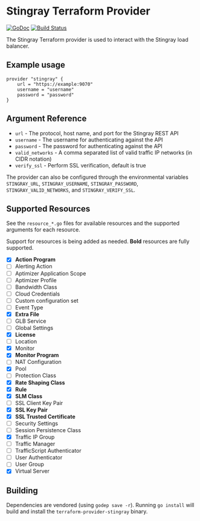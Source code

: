 # Stingray Terraform Provider

[![GoDoc](https://godoc.org/github.com/whitepages/terraform-provider-stingray?status.svg)](https://godoc.org/github.com/whitepages/terraform-provider-stingray)
[![Build Status](https://secure.travis-ci.org/whitepages/terraform-provider-stingray.png)](http://travis-ci.org/whitepages/terraform-provider-stingray)

The Stingray Terraform provider is used to interact with the Stingray
load balancer.

## Example usage

```
provider "stingray" {
	url = "https://example:9070"
	username = "username"
	password = "password"
}
```

## Argument Reference

* `url` - The protocol, host name, and port for the Stingray REST API
* `username` - The username for authenticating against the API
* `password` - The password for authenticating against the API
* `valid_networks` - A comma separated list of valid traffic IP
  networks (in CIDR notation)
* `verify_ssl` - Perform SSL verification, default is true

The provider can also be configured through the environmental
variables `STINGRAY_URL`, `STINGRAY_USERNAME`, `STINGRAY_PASSWORD`,
`STINGRAY_VALID_NETWORKS`, and `STINGRAY_VERIFY_SSL`.

## Supported Resources

See the `resource_*.go` files for available resources and the
supported arguments for each resource.

Support for resources is being added as needed. **Bold** resources are
fully supported.

- [x] **Action Program**
- [ ] Alerting Action
- [ ] Aptimizer Application Scope
- [ ] Aptimizer Profile
- [ ] Bandwidth Class
- [ ] Cloud Credentials
- [ ] Custom configuration set
- [ ] Event Type
- [x] **Extra File**
- [ ] GLB Service
- [ ] Global Settings
- [x] **License**
- [ ] Location
- [x] Monitor
- [x] **Monitor Program**
- [ ] NAT Configuration
- [x] Pool
- [ ] Protection Class
- [x] **Rate Shaping Class**
- [x] **Rule**
- [x] **SLM Class**
- [ ] SSL Client Key Pair
- [x] **SSL Key Pair** 
- [x] **SSL Trusted Certificate**
- [ ] Security Settings
- [ ] Session Persistence Class
- [x] Traffic IP Group
- [ ] Traffic Manager
- [ ] TrafficScript Authenticator
- [ ] User Authenticator
- [ ] User Group
- [x] Virtual Server

## Building

Dependencies are vendored (using `godep save -r`). Running `go
install` will build and install the `terraform-provider-stingray`
binary.
